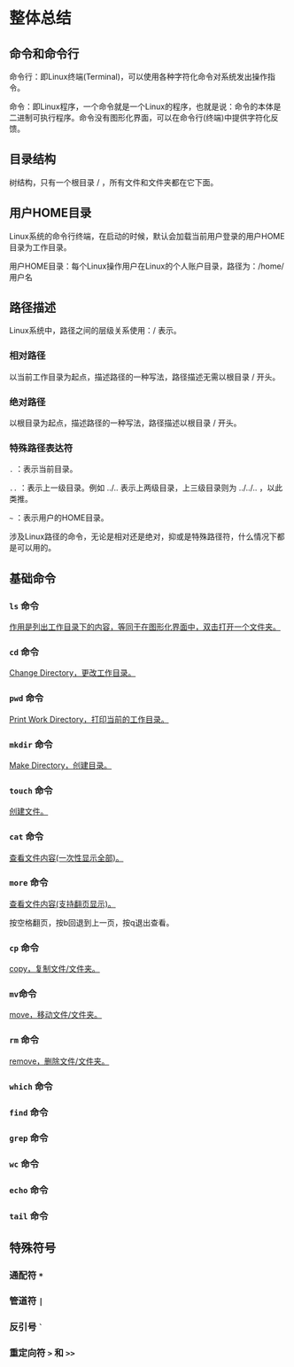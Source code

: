 # 整体总结

## 命令和命令行

命令行：即Linux终端(Terminal)，可以使用各种字符化命令对系统发出操作指令。

命令：即Linux程序，一个命令就是一个Linux的程序，也就是说：命令的本体是二进制可执行程序。命令没有图形化界面，可以在命令行(终端)中提供字符化反馈。

## 目录结构

树结构，只有一个根目录 / ，所有文件和文件夹都在它下面。

## 用户HOME目录

Linux系统的命令行终端，在启动的时候，默认会加载当前用户登录的用户HOME目录为工作目录。

用户HOME目录：每个Linux操作用户在Linux的个人账户目录，路径为：/home/用户名

## 路径描述

Linux系统中，路径之间的层级关系使用：/ 表示。

### 相对路径

以当前工作目录为起点，描述路径的一种写法，路径描述无需以根目录 / 开头。

### 绝对路径

以根目录为起点，描述路径的一种写法，路径描述以根目录 / 开头。

### 特殊路径表达符

`.` ：表示当前目录。

`..` ：表示上一级目录。例如 ../.. 表示上两级目录，上三级目录则为 ../../.. ，以此类推。

`~` ：表示用户的HOME目录。

涉及Linux路径的命令，无论是相对还是绝对，抑或是特殊路径符，什么情况下都是可以用的。

## 基础命令

### `ls` 命令

[作用是列出工作目录下的内容，等同于在图形化界面中，双击打开一个文件夹。](ls命令.md)

### `cd` 命令

[Change Directory，更改工作目录。](目录切换相关命令(cd与pwd).md)

### `pwd` 命令

[Print Work Directory，打印当前的工作目录。](目录切换相关命令(cd与pwd).md)

### `mkdir` 命令

[Make Directory，创建目录。](创建目录命令(mkdir).md)

### `touch` 命令

[创建文件。](文件操作相关命令1(touch、cat、more).md)

### `cat` 命令

[查看文件内容(一次性显示全部)。](文件操作相关命令1(touch、cat、more).md)

### `more` 命令

[查看文件内容(支持翻页显示)。](文件操作相关命令1(touch、cat、more).mdl)

按空格翻页，按b回退到上一页，按q退出查看。

### `cp` 命令

[copy，复制文件/文件夹。](文件操作相关命令2(cp、mv、rm)和通配符.md)

### `mv`命令

[move，移动文件/文件夹。](文件操作相关命令2(cp、mv、rm)和通配符.md)

### `rm` 命令

[remove，删除文件/文件夹。](文件操作相关命令2(cp、mv、rm)和通配符.md)

### `which` 命令

### `find` 命令

### `grep` 命令

### `wc` 命令

### `echo` 命令

### `tail` 命令

## 特殊符号

### 通配符 `*`

### 管道符 `|`

### 反引号 `` ` ``

### 重定向符 `>` 和 `>>`

